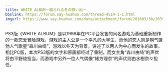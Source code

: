 ```yaml
---
title: WHITE ALBUM－綴られる冬の想い出－
bbslink: https://forum.say-huahuo.com/thread-4514-1-1.html
imgurl: https://www.say-huahuo.com/data/attachment/forum/201603/30/103933whj8fee1j7i7e010.jpg
---
```


PS3版《WHITE ALBUM》是以1998年在PC平台发售的同名游戏为基础重新制作的一款恋爱冒险游戏，游戏的主人公是一个平凡的大学生，而他的恋人则是朝气蓬勃人气歌星“森川由绮”，游戏以冬天为背景，讲述了以两人为中心而发生的故事。相比PC版，本次PS3版的文字和原画都经过了重制，而女主角“森川由绮”的声优将由平野绫担当，而游戏中另外一位人气偶像“緒方理奈”的声优则由水樹奈々担任。<!--more-->
